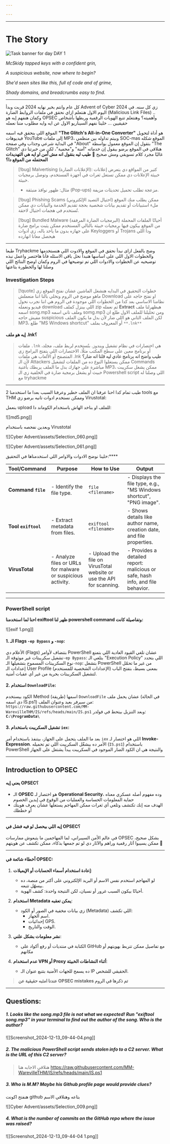 ```yaml
---

---
```

---

# The Story

![Task banner for day DAY 1](https://tryhackme-images.s3.amazonaws.com/user-uploads/5fc2847e1bbebc03aa89fbf2/room-content/5fc2847e1bbebc03aa89fbf2-1730193392309.svg)

_McSkidy tapped keys with a confident grin,_

_A suspicious website, now where to begin?_

_She'd seen sites like this, full of code and of grime,_

_Shady domains, and breadcrumbs easy to find._

---

كل عام وانتم بخير نهايه 2024 قربت وبدأ Advent of Cyber 2024 زي كل سنه.
في اليوم الاول هنتعلم ازاي نحقق في ملفات الروابط الضارة (Malicious Link Files) .. وكمان هنفهم إيه هو OPSEC وأهميته؟
وهنتعلم تتبع الهويات الرقمية وربطها بأشخاص حقيقيين ... خلينا نفهم السيناريو الاول عن ايه وايه مطلوب مننا نعمله

الموقع اللي بنحقق فيه اسمه **"The Glitch's All-in-One Converter"** هو أداة لتحويل فيديوهات YouTube إلى ملفات MP3، وبيتم تداوله بين منظمي SOC-mas الموقع شكله في البداية شرعي وجذاب وفي صفحة "About" بتقول إن الموقع معمول بواسطة "The Glitch"
هنلاقي في الموقع برضو بيقول إن خدماته "آمنة" و"محمية"، لكن من خبرتنا دي غالبًا مجرد كلام تسويقي ومش صحيح 🤔
**طيب ليه بنقول انه مش آمن او ايه هي التهديدات المحتمله من الموقع دا؟**

>[!bug] Malvertising (الإعلانات الضارة):
> كتير من المواقع دي بتعرض إعلانات خبيثة الإعلانات دي ممكن تستغل ثغرات في أجهزة المستخدم، وتوصل برمجيات خبيثة.
>- مثال: ظهور نوافذ منبثقة (Pop-ups) مزعجة تطلب تحميل تحديثات مزيفة.

>[!bug] Phishing Scams (احتيال التصيد الإلكتروني)
>ممكن يطلب منك الموقع ملء استبيانات أو تقديم بيانات شخصية بحجة تقديم الخدمة والبيانات دي ممكن تُستخدم في هجمات احتيال لاحقة.

>[!bug] Bundled Malware (البرمجيات الضارة المرفقة)
>أحيانًا الملفات المحملة من الموقع بيكون فيها برمجيات خبيثة بالتالي المستخدم ممكن يثبت برامج ضارة على جهازه بدون ما ياخد باله، زي أدوات Keyloggers أو Trojans ودا اللي هيحصل معانا انهارده

---
طبعا Tryhackme وضح بالفعل ازاى نبدأ نحقق في الموقع والادوت اللي هنستخدمها والخطوات الاول اللي على اساسها هنبدأ نحل باقي الاسئله فأنا هاختصر واعمل نبذه توضيحيه عن الخطوات والادوات اللي تم توضيحها في الروم وكمان اوضح النتائج اللي وصلنا لها والخطورة بتاعتها

### Investigation Steps 

>[!quote] خطوات التحقيق 
>في البدايه هنشغل الماشين عشان نفتح الموقع زي ماهو موضح في الروم ونخلي بالنا اننا منعملش Download او نفتح حاجه على نظامنا الاساسي
>بعد كدا من الخطوات اللي موجودة في الروم هي اننا نجرب نحول فيديو ونعمله download اللي بينزل كملف zip ثم نعمله **Extract** 
>هيظهرلنا ملف اسمه song.mp3 وملف تاني اسمه somg.mp3 ومن تحليلنا للملف الاول طلع ان مفيش حاجه suspicious
>لكن الملف التاني هو اللي ضار ﻷن بدل ما يكون الملف MP3، طلع "MS Windows shortcut" أو المعروف بملف `**.lnk**`

#### إيه هو ملف .lnk؟

>ملفات `.lnk` هي اختصارات في نظام تشغيل ويندوز. بتُستخدم لربط ملف، مجلد، أو برنامج معين على سطح المكتب مثلًا، الاختصارات اللي بتفتح البرامج زي المتصفح أو الألعاب هي ملفات .lnk
>**طيب واضح انه برنامج عادي ليه قلنا انه ضار؟**
>ﻷن الـ Attackers ممكن يستغلوا النوع ده من الملفات لتشغيل Commands مباشرة على جهازك بدل ما الملف يربطك بأغنية MP3، ممكن يشغل سكريبت خبيث أو يشغل برمجية ضارة في الخلفية زي الـ Powershell script اللي وصلنا له مع tryhackme

---
طيب تمام كدا احنا عرفنا ان الملف خطير وعرفنا السبب بعدا ما استخدمنا 2 tools مع THM وممكن نستخدم ادوات تانيه برضو زي Virustotal:

بنعمل upload للملف او بناخد الهاش باستخدام الكوماند دا:


![[md5.png]]

وبعدين نفحصه باستخدام Virustotal

![[Cyber Advent/assets/Selection_060.png]]

![[Cyber Advent/assets/Selection_061.png]]

خلينا نوضح الادوات والاوامر اللي استخدمناها في التحقيق:****

|**Tool/Command**|**Purpose**|**How to Use**|**Output**|
|---|---|---|---|
|**Command `file`**|- Identify the file type.|`file <filename>`|- Displays the file type, e.g., "MS Windows shortcut", "PNG image".|
|**Tool `exiftool`**|- Extract metadata from files.|`exiftool <filename>`|- Shows details like author name, creation date, and file properties.|
|**VirusTotal**|- Analyze files or URLs for malware or suspicious activity.|- Upload the file on VirusTotal website or use the API for scanning.|- Provides a detailed report: malicious or safe, hash info, and file behavior.|

---
### PowerShell script

**احنا لما استخدمنا exiftool ظهر لنا powershell command وتفاصيلة كانت:**

![[exif 1.png]]

#### 1. الـ Flags `-ep Bypass` و `-nop`:

الأعلام دي (Flags) بتتضاف لأوامر PowerShell عشان تلغي القيود العادية اللي بتمنع تشغيل سكريبتات غير موثوقة
الـ`-ep Bypass`: بتلغي الـ "Execution Policy" اللي بتحدد نوع السكريبتات المسموح بتشغيلها
الـ`-nop`: بتشغل PowerShell من غير ما تحمّل إعدادات الـ User Profile (الإعدادات الشخصية للمستخدم) بمعنى بسيط، بتفتح الباب لتشغيل السكريبتات بحرية من غير أي عقبات أمنية.

#### 2. استخدام `DownloadFile`:

الكود بيستخدم Method (طريقة) اسمها `DownloadFile` عشان يحمل ملف (في الحالة دي اسمه IS.ps1) من سيرفر بعيد وعنوان الملف: `https://raw.githubusercontent.com/MM-WarevilleTHM/IS/refs/heads/main/IS.ps1`  وبعد التنزيل بيتحط في فولدر: **`C:\ProgramData\`**

#### 3. تشغيل السكريبت باستخدام `iex`:

بعد ما الملف يتحمل على الجهاز، بيتنفذ باستخدام أمر `iex` اللي هو اختصار لـ **Invoke-Expression**.
الأمر ده بيشغّل السكريبت اللي تم تحميله (`IS.ps1`) باستخدام PowerShell والنتيجة هي ان الكود الضار الموجود في السكريبت يبدأ يشتغل على الجهاز

---
## Introduction to OPSEC

#### يعني إيه OPSEC؟

- الـ **OPSEC** هو اختصار لـ **Operational Security**، وده مفهوم أصله عسكري معناه حماية المعلومات الحساسة والعمليات من الوقوع في إيدين الخصوم
- الهدف منه إنك تكتشف وتلغي أي ثغرات ممكن المهاجم يستغلها عشان يعرف هويتك أو خططك

---

#### **إيه اللي بيحصل لو فيه فشل في OPSEC؟**

في عالم الأمن السيبراني، لما المهاجمين ما يتبعوش ممارسات OPSEC بشكل صحيح، ممكن يسيبوا آثار رقمية وراهم والآثار دي لو تم جمعها بذكاء، ممكن تكشف عن هويتهم 😬

---

#### **أخطاء شائعة في OPSEC:**

1. **إعادة استخدام أسماء الحسابات أو الإيميلات**:
    
    - لو المهاجم استخدم نفس الاسم أو البريد الإلكتروني على أكتر من منصة، ده بيسهّل تتبعه.
    - أحيانًا بيكون السبب غرور أو نسيان، لكن النتيجة واحدة: كشف الهوية.
2. **استخدام Metadata يمكن تعقبه**:
    
    - زي بيانات مخفية في الصور أو الكود (Metadata) اللي تكشف:
        - اسم الجهاز.
        - إحداثيات GPS.
        - الوقت والتاريخ.
3. **نشر معلومات بشكل علني**:
    - الكتابة في منتديات أو رفع أكواد على GitHub مع تفاصيل ممكن تتربط بهويتهم أو مكانهم
4. **عدم استخدام VPN أو Proxy أثناء النشاطات الخبيثة**:
    
    - ده يسمح للجهات الأمنية بتتبع عنوان الـ IP الحقيقي للشخص.

>**عندنا امثبه حقيقية عن OPSEC mistakes تم ذكرها في الروم**

---
## Questions:

##### 1. Looks like the song.mp3 file is not what we expected! Run "exiftool song.mp3" in your terminal to find out the author of the song. Who is the author?

![[Screenshot_2024-12-13_09-44-04.png]]

##### 2. The malicious PowerShell script sends stolen info to a C2 server. What is the URL of this C2 server?

>هنلاقي الاجابه هنا https://raw.githubusercontent.com/MM-WarevilleTHM/IS/refs/heads/main/IS.ps1

##### 3. Who is M.M? Maybe his Github profile page would provide clues?
هنفتح اكونت github بتاعه وهنلاقي الاسم

![[Cyber Advent/assets/Selection_009.png]]

##### 4. What is the number of commits on the GitHub repo where the issue was raised?

![[Screenshot_2024-12-13_09-44-04 1.png]]